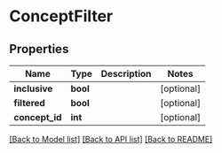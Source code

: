 # ConceptFilter

## Properties
Name | Type | Description | Notes
------------ | ------------- | ------------- | -------------
**inclusive** | **bool** |  | [optional] 
**filtered** | **bool** |  | [optional] 
**concept_id** | **int** |  | [optional] 

[[Back to Model list]](../README.md#documentation-for-models) [[Back to API list]](../README.md#documentation-for-api-endpoints) [[Back to README]](../README.md)


